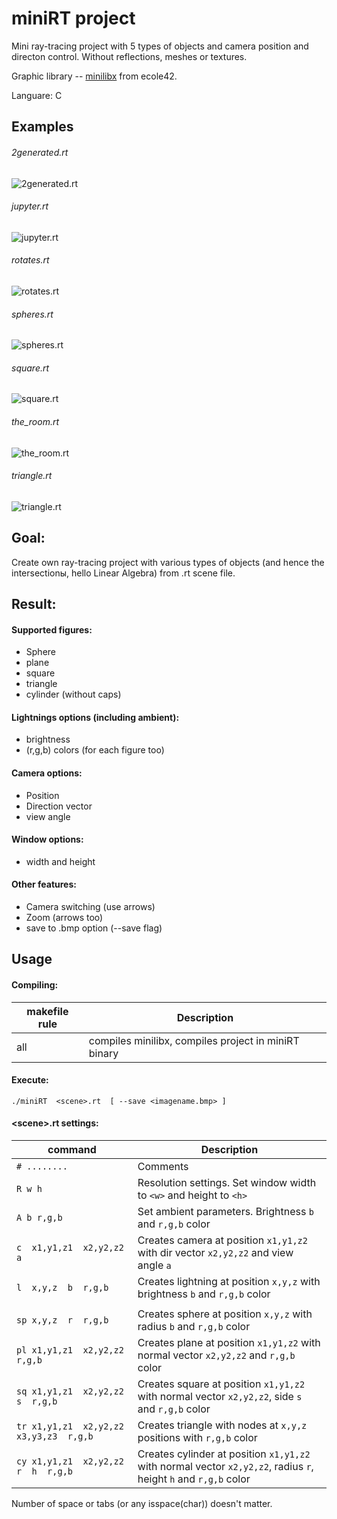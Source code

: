 # miniRT project

  Mini ray-tracing project with 5 types of objects and camera position and directon control.
  Without reflections, meshes or textures.
  
  Graphic library -- [minilibx](https://github.com/42Paris/minilibx-linux/tree/master) from ecole42.
  
  Languare: C

## Examples

###### 2generated.rt
![2generated.rt](./png/2generated.png)

###### jupyter.rt
![jupyter.rt](./png/jupyter.png)

###### rotates.rt
![rotates.rt](./png/rotates.png)

###### spheres.rt
![spheres.rt](./png/spheres.png)

###### square.rt
![square.rt](./png/square.png)

###### the_room.rt
![the_room.rt](./png/the_room.png)

###### triangle.rt
![triangle.rt](./png/triangle.png)

## Goal:
  Create own ray-tracing project with various types of objects (and hence the intersectionы, hello Linear Algebra) from .rt scene file.

## Result:

#### Supported figures:
  
- Sphere
- plane
- square
- triangle
- cylinder (without caps)

#### Lightnings options (including ambient):
  
- brightness
- (r,g,b) colors (for each figure too)

#### Camera options:
  
- Position
- Direction vector
- view angle

#### Window options:
  
- width and height

#### Other features:
  
- Camera switching (use arrows)
- Zoom  (arrows too)
- save to .bmp option (--save flag)

## Usage

#### Compiling:
| makefile rule  | Description                                           |
| -------------- | ----------------------------------------------------- |
|  all           | compiles minilibx, compiles project in miniRT binary  |

#### Execute:
```
./miniRT  <scene>.rt  [ --save <imagename.bmp> ]
```

#### \<scene\>.rt settings:

| command | Description                                             |
| ------------------------- | --------------------------------------------------------------------- |
| `# ........`               | Comments                                                              |
| `R w h`                   | Resolution settings. Set window width to `<w>` and height to `<h>`    |
| `A b r,g,b`               | Set ambient parameters. Brightness `b` and `r,g,b` color              |
|`c  x1,y1,z1  x2,y2,z2  a` | Creates camera at position `x1,y1,z2` with dir vector `x2,y2,z2` and view angle `a` |
|`l  x,y,z  b  r,g,b`       | Creates lightning at position `x,y,z` with brightness `b` and `r,g,b` color |
|<img width=400/>           |<img width=500/>                                                       |  
|`sp x,y,z  r  r,g,b`       | Creates sphere at position `x,y,z` with radius `b` and `r,g,b` color  |
|`pl x1,y1,z1  x2,y2,z2  r,g,b`| Creates plane at position `x1,y1,z2` with normal vector `x2,y2,z2` and `r,g,b` color |
|`sq x1,y1,z1  x2,y2,z2  s  r,g,b`| Creates square at position `x1,y1,z2` with normal vector `x2,y2,z2`, side `s` and `r,g,b` color |
|`tr x1,y1,z1  x2,y2,z2  x3,y3,z3  r,g,b`| Creates triangle with nodes at `x,y,z` positions with `r,g,b` color |
|`cy x1,y1,z1  x2,y2,z2  r  h  r,g,b`| Creates cylinder at position `x1,y1,z2` with normal vector `x2,y2,z2`, radius `r`, height `h` and `r,g,b` color |

Number of space or tabs (or any isspace(char)) doesn't matter.
